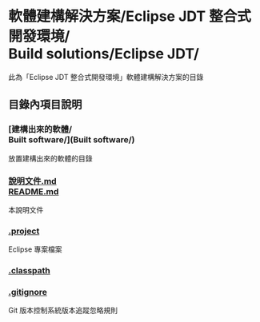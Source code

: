 #  軟體建構解決方案/Eclipse JDT 整合式開發環境/<br>Build solutions/Eclipse JDT/
此為「Eclipse JDT 整合式開發環境」軟體建構解決方案的目錄

## 目錄內項目說明
### [建構出來的軟體/<br />Built software/](Built software/)
放置建構出來的軟體的目錄

### [說明文件.md<br />README.md](README.md)
本說明文件

### [.project](.project)
Eclipse 專案檔案

### [.classpath](.classpath)

### [.gitignore](.gitignore)
Git 版本控制系統版本追蹤忽略規則
